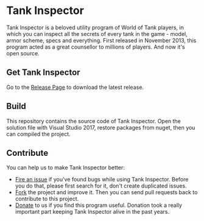 # Tank Inspector
Tank Inspector is a beloved utility program of World of Tank players, in which you can inspect all the secrets of every tank in the game - model, armor scheme, specs and everything. First released in November 2013, this program acted as a great counsellor to millions of players.
And now it's open source.

## Get Tank Inspector
Go to the [Release Page](https://github.com/smellyriver/tankinspector/releases) to download the latest release.

## Build
This repository contains the source code of Tank Inspector. Open the solution file with Visual Studio 2017, restore packages from nuget, then you can compiled the project.

## Contribute
You can help us to make Tank Inspector better:
- [Fire an issue](https://github.com/smellyriver/tankinspector/issues) if you've found bugs while using Tank Inspector. Before you do that, please first search for it, don't create duplicated issues.
- [Fork](https://github.com/smellyriver/tankinspector/new/master?readme=1#fork-destination-box) the project and improve it. Then you can send pull requests back to contribute to this project.
- [Donate](https://www.paypal.com/webapps/shoppingcart?flowlogging_id=4b7de2e4d8256&mfid=1494580630152_4b7de2e4d8256#/checkout/openButton) to us if you find this program useful. Donation took a really important part keeping Tank Inspector alive in the past years.
